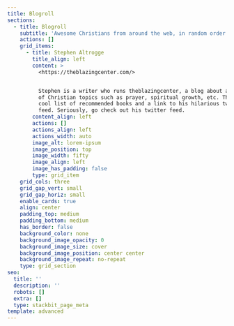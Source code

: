 ```yaml
---
title: Blogroll
sections:
  - title: Blogroll
    subtitle: 'Awesome Christians from around the web, in random order'
    actions: []
    grid_items:
      - title: Stephen Altrogge
        title_align: left
        content: >
          <https://theblazingcenter.com/>


          Stephen is a writer who runs theblazingcenter, a blog about a variety
          of Christian topics such as prayer, spiritual growth, etc. There's a
          cool list of recommended books and a link to his hilarious twitter
          feed. Seriously, go check out his twitter feed.
        content_align: left
        actions: []
        actions_align: left
        actions_width: auto
        image_alt: lorem-ipsum
        image_position: top
        image_width: fifty
        image_align: left
        image_has_padding: false
        type: grid_item
    grid_cols: three
    grid_gap_vert: small
    grid_gap_horiz: small
    enable_cards: true
    align: center
    padding_top: medium
    padding_bottom: medium
    has_border: false
    background_color: none
    background_image_opacity: 0
    background_image_size: cover
    background_image_position: center center
    background_image_repeat: no-repeat
    type: grid_section
seo:
  title: ''
  description: ''
  robots: []
  extra: []
  type: stackbit_page_meta
template: advanced
---
```

